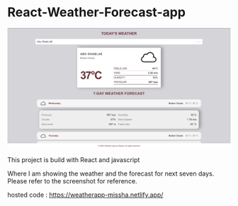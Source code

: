 # React-Weather-Forecast-app

![Code snippet](image.png)

This project is build with React and javascript

Where I am showing the weather and the forecast for next seven days. Please refer to the screenshot for reference.

hosted code : https://weatherapp-missha.netlify.app/
